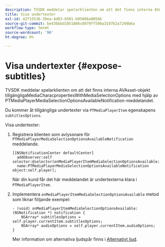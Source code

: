 ```yaml
---
description: TVSDK meddelar spelarklienten om att det finns interna AVAsset-objekt tillgängligaMediaCharacpropertiesWithMediaSelectionOptions med hjälp av PTMediaPlayerMediaSelectionOptionsAvailableNotification-meddelandet.
title: Visa undertexter
exl-id: 42f15536-39ea-4d83-b501-b05086a0056b
source-git-commit: be43bbbd1051886c8979ff590a3197b2a7249b6a
workflow-type: tm+mt
source-wordcount: '90'
ht-degree: 0%

---
```


# Visa undertexter {#expose-subtitles}

TVSDK meddelar spelarklienten om att det finns interna AVAsset-objekt tillgängligaMediaCharacpropertiesWithMediaSelectionOptions med hjälp av PTMediaPlayerMediaSelectionOptionsAvailableNotification-meddelandet.

Du kommer åt tillgängliga undertexter via `PTMediaPlayerItem` egenskapens `subtitlesOptions`.

Visa undertexter:

1. Registrera klienten som avlyssnare för `PTMediaPlayerMediaSelectionOptionsAvailableNotification` meddelande.

   ```
   [[NSNotificationCenter defaultCenter]  
     addObserver:self selector:@selector(onMediaPlayerItemMediaSelectionOptionsAvailable:)  
     name:PTMediaPlayerMediaSelectionOptionsAvailableNotification object:self.player];
   ```

   När din kund får det här meddelandet är undertexterna klara i `PTMediaPlayerItem`.
1. Implementera `onMediaPlayerItemMediaSelectionOptionsAvailable` metod som liknar följande exempel:

   ```
   - (void) onMediaPlayerItemMediaSelectionOptionsAvailable:(NSNotification *) notification { 
       NSArray* subtitlesOptions = self.player.currentItem.subtitlesOptions; 
       NSArray* audioOptions = self.player.currentItem.audioOptions; 
   }
   ```

   Mer information om alternativa ljudspår finns i  [Alternativt ljud](../../alternate-audio/ios-3x-alternate-audio.md).
